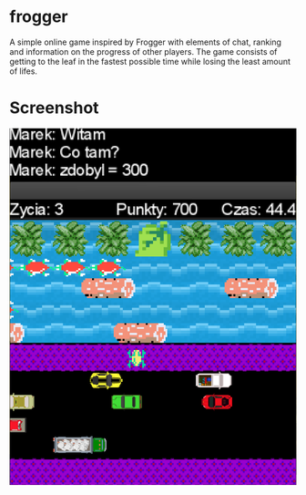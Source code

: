 # frogger
A simple online game inspired by Frogger with elements of chat, ranking and information on the progress of other players. The game consists of getting to the leaf in the fastest possible time while losing the least amount of lifes.

# Screenshot
![](/IMAGE/Gra_frogger.png)
